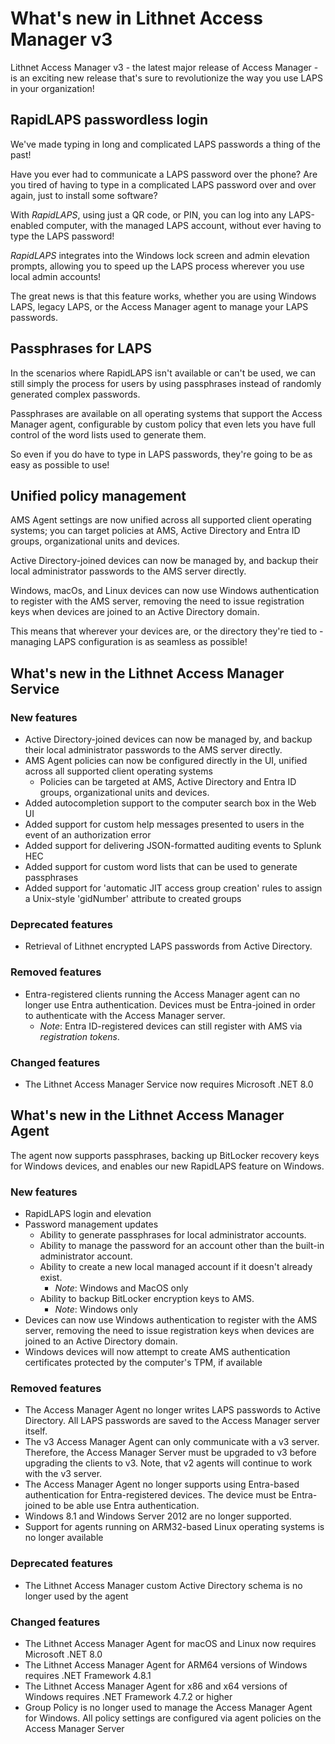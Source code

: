# What's new in Lithnet Access Manager v3
Lithnet Access Manager v3 - the latest major release of Access Manager - is an exciting new release that's sure to revolutionize the way you use LAPS in your organization!

## RapidLAPS passwordless login
We've made typing in long and complicated LAPS passwords a thing of the past!

Have you ever had to communicate a LAPS password over the phone? Are you tired of having to type in a complicated LAPS password over and over again, just to install some software?

With *RapidLAPS*, using just a QR code, or PIN, you can log into any LAPS-enabled computer, with the managed LAPS account, without ever having to type the LAPS password!

*RapidLAPS* integrates into the Windows lock screen and admin elevation prompts, allowing you to speed up the LAPS process wherever you use local admin accounts!

The great news is that this feature works, whether you are using Windows LAPS, legacy LAPS, or the Access Manager agent to manage your LAPS passwords.

## Passphrases for LAPS
In the scenarios where RapidLAPS isn't available or can't be used, we can still simply the process for users by using passphrases instead of randomly generated complex passwords.

Passphrases are available on all operating systems that support the Access Manager agent, configurable by custom policy that even lets you have full control of the word lists used to generate them.

So even if you do have to type in LAPS passwords, they're going to be as easy as possible to use!

## Unified policy management

AMS Agent settings are now unified across all supported client operating systems; you can target policies at AMS, Active Directory and Entra ID groups, organizational units and devices.

Active Directory-joined devices can now be managed by, and backup their local administrator passwords to the AMS server directly.

Windows, macOs, and Linux devices can now use Windows authentication to register with the AMS server, removing the need to issue registration keys when devices are joined to an Active Directory domain.

This means that wherever your devices are, or the directory they're tied to - managing LAPS configuration is as seamless as possible!

## What's new in the Lithnet Access Manager Service

### New features
* Active Directory-joined devices can now be managed by, and backup their local administrator passwords to the AMS server directly.
* AMS Agent policies can now be configured directly in the UI, unified across all supported client operating systems
  * Policies can be targeted at AMS, Active Directory and Entra ID groups, organizational units and devices.
* Added autocompletion support to the computer search box in the Web UI
* Added support for custom help messages presented to users in the event of an authorization error
* Added support for delivering JSON-formatted auditing events to Splunk HEC
* Added support for custom word lists that can be used to generate passphrases
* Added support for 'automatic JIT access group creation' rules to assign a Unix-style 'gidNumber' attribute to created groups

### Deprecated features
* Retrieval of Lithnet encrypted LAPS passwords from Active Directory. 

### Removed features
* Entra-registered clients running the Access Manager agent can no longer use Entra authentication. Devices must be Entra-joined in order to authenticate with the Access Manager server.
  * *Note*: Entra ID-registered devices can still register with AMS via *registration tokens*.

### Changed features
* The Lithnet Access Manager Service now requires Microsoft .NET 8.0 

## What's new in the Lithnet Access Manager Agent
The agent now supports passphrases, backing up BitLocker recovery keys for Windows devices, and enables our new RapidLAPS feature on Windows.

### New features
* RapidLAPS login and elevation 
* Password management updates
    * Ability to generate passphrases for local administrator accounts.
    * Ability to manage the password for an account other than the built-in administrator account.
    * Ability to create a new local managed account if it doesn't already exist.
        * *Note*: Windows and MacOS only
    * Ability to backup BitLocker encryption keys to AMS.
        * *Note*: Windows only
* Devices can now use Windows authentication to register with the AMS server, removing the need to issue registration keys when devices are joined to an Active Directory domain.
* Windows devices will now attempt to create AMS authentication certificates protected by the computer's TPM, if available

### Removed features
* The Access Manager Agent no longer writes LAPS passwords to Active Directory. All LAPS passwords are saved to the Access Manager server itself.
* The v3 Access Manager Agent can only communicate with a v3 server. Therefore, the Access Manager Server must be upgraded to v3 before upgrading the clients to v3. Note, that v2 agents will continue to work with the v3 server.
* The Access Manager Agent no longer supports using Entra-based authentication for Entra-registered devices. The device must be Entra-joined to be able use Entra authentication.
* Windows 8.1 and Windows Server 2012 are no longer supported. 
* Support for agents running on ARM32-based Linux operating systems is no longer available

### Deprecated features
* The Lithnet Access Manager custom Active Directory schema is no longer used by the agent

### Changed features
* The Lithnet Access Manager Agent for macOS and Linux now requires Microsoft .NET 8.0
* The Lithnet Access Manager Agent for ARM64 versions of Windows requires .NET Framework 4.8.1
* The Lithnet Access Manager Agent for x86 and x64 versions of Windows requires .NET Framework 4.7.2 or higher
* Group Policy is no longer used to manage the Access Manager Agent for Windows. All policy settings are configured via agent policies on the Access Manager Server